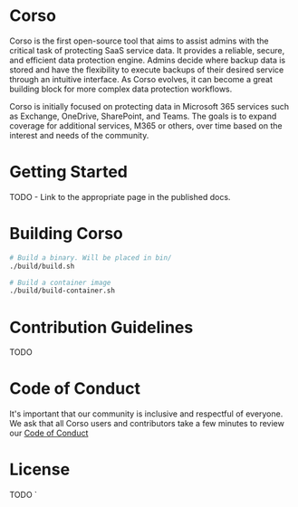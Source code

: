 # Corso

Corso is the first open-source tool that aims to assist admins with the
critical task of protecting SaaS service data. It provides a reliable, secure,
and efficient data protection engine. Admins decide where backup data is
stored and have the flexibility to execute backups of their desired service
through an intuitive interface. As Corso evolves, it can become a great
building block for more complex data protection workflows.

Corso is initially focused on protecting data in Microsoft 365 services such
as Exchange, OneDrive, SharePoint, and Teams. The goals is to expand coverage
for additional services, M365 or others, over time based on the interest and 
needs of the community.

# Getting Started

TODO - Link to the appropriate page in the published docs.

# Building Corso

```sh
# Build a binary. Will be placed in bin/
./build/build.sh 

# Build a container image
./build/build-container.sh 
```

# Contribution Guidelines

TODO 

# Code of Conduct

It's important that our community is inclusive and respectful of everyone.
We ask that all Corso users and contributors take a few minutes to review our
[Code of Conduct](CODE_OF_CONDUCT.md)

# License

TODO
`
